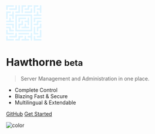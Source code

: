 ![logo][image-1]

# Hawthorne <small>beta</small>

> Server Management and Administration in one place.

* Complete Control
* Blazing Fast & Secure
* Multilingual & Extendable

[GitHub][1]
[Get Started][2]

![color](rgba(0,0,0,0))

[1]:	https://github.com/laevis/hawthorne/
[2]:	getting-started#getting-started-with-hawthorne

[image-1]:	_media/logo.svg


